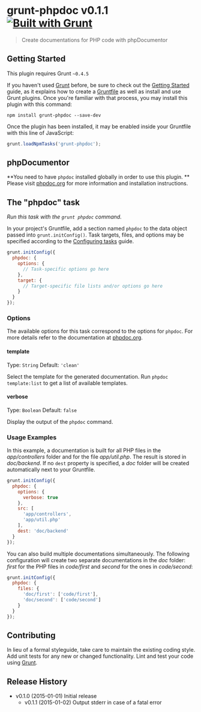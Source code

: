 # grunt-phpdoc v0.1.1 [![Built with Grunt](https://cdn.gruntjs.com/builtwith.png)](http://gruntjs.com/)

> Create documentations for PHP code with phpDocumentor

## Getting Started
This plugin requires Grunt `~0.4.5`

If you haven't used [Grunt](http://gruntjs.com/) before, be sure to check out
the [Getting Started](http://gruntjs.com/getting-started) guide, as it explains
how to create a [Gruntfile](http://gruntjs.com/sample-gruntfile) as well as
install and use Grunt plugins. Once you're familiar with that process, you may
install this plugin with this command:

```shell
npm install grunt-phpdoc --save-dev
```

Once the plugin has been installed, it may be enabled inside your Gruntfile
with this line of JavaScript:

```js
grunt.loadNpmTasks('grunt-phpdoc');
```

## phpDocumentor
**You need to have `phpdoc` installed globally in order to use this plugin.
** Please visit [phpdoc.org](http://phpdoc.org) for more information and
installation instructions.

## The "phpdoc" task
*Run this task with the `grunt phpdoc` command.*

In your project's Gruntfile, add a section named `phpdoc` to the data object
passed into `grunt.initConfig()`. Task targets, files, and options may be
specified according to the
[Configuring tasks](http://gruntjs.com/configuring-tasks) guide.

```js
grunt.initConfig({
  phpdoc: {
    options: {
      // Task-specific options go here
    },
    target: {
      // Target-specific file lists and/or options go here
    }
  }
});
```

### Options
The available options for this task correspond to the options for `phpdoc`. For
more details refer to the documentation at
[phpdoc.org](http://phpdoc.org/docs/latest/references/commands/project_run.html).

#### template
Type: `String`
Default: `'clean'`

Select the template for the generated documentation. Run `phpdoc template:list`
to get a list of available templates.

#### verbose
Type: `Boolean`
Default: `false`

Display the output of the `phpdoc` command.

### Usage Examples
In this example, a documentation is built for all PHP files in the
*app/controllers* folder and for the file *app/util.php*. The result is stored
in *doc/backend*. If no `dest` property is specified, a *doc* folder will be
created automatically next to your Gruntfile.

```js
grunt.initConfig({
  phpdoc: {
    options: {
      verbose: true
    },
    src: [
      'app/controllers',
      'app/util.php'
    ],
    dest: 'doc/backend'
  }
});
```

You can also build multiple documentations simultaneously. The following
configuration will create two separate documentations in the *doc* folder:
*first* for the PHP files in *code/first* and *second* for the ones in
*code/second*:

```js
grunt.initConfig({
  phpdoc: {
    files: {
      'doc/first': ['code/first'],
      'doc/second': ['code/second']
    }
  }
});
```

## Contributing
In lieu of a formal styleguide, take care to maintain the existing coding
style. Add unit tests for any new or changed functionality. Lint and test your
code using [Grunt](http://gruntjs.com/).

## Release History
* v0.1.0 (2015-01-01) Initial release
  * v0.1.1 (2015-01-02) Output stderr in case of a fatal error
